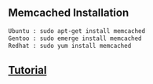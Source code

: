 ## Memcached Installation
```sh
Ubuntu : sudo apt-get install memcached
Gentoo : sudo emerge install memcached
Redhat : sudo yum install memcached
```

## [Tutorial](https://code.tutsplus.com/tutorials/turbocharge-your-website-with-memcached--net-23939)
